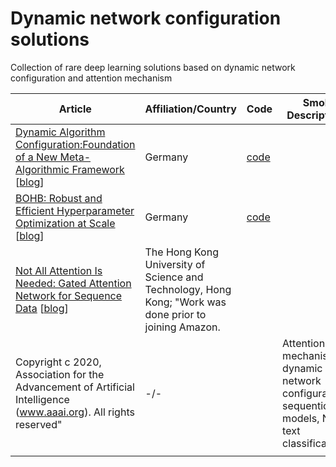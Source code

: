 # Dynamic network configuration solutions
Collection of rare deep learning solutions based on dynamic network configuration and attention mechanism

| Article 	| Affiliation/Country  	| Code 	| Smol Description 	| Key Words 	|
|---------	|-------------	|------	|------------------	|-----------	|
|[Dynamic Algorithm Configuration:Foundation of a New Meta-Algorithmic Framework](https://ecai2020.eu/papers/1237_paper.pdf) [[blog](https://www.automl.org/dynamic-algorithm-configuration/)]|Germany|[code](https://github.com/automl/DAC)|                  	|Hyperparameter optimization       	|
|[BOHB: Robust and Efficient Hyperparameter Optimization at Scale](https://www.automl.org/blog_bohb/) [[blog](https://www.automl.org/blog_bohb/)]|Germany|[code](https://github.com/automl/HpBandSter)|                  	|Hyperparameter optimization           	|
|[Not All Attention Is Needed: Gated Attention Network for Sequence Data](https://arxiv.org/abs/1912.00349) [[blog]()]|The Hong Kong University of Science and Technology, Hong Kong; "Work was done prior to joining Amazon.
Copyright c 2020, Association for the Advancement of Artificial Intelligence (www.aaai.org). All rights reserved" | -/- |                   | Attention mechanism, dynamic network configuration, sequentioal models, NLP, text classification|
|          	|               |       |                   |             |
